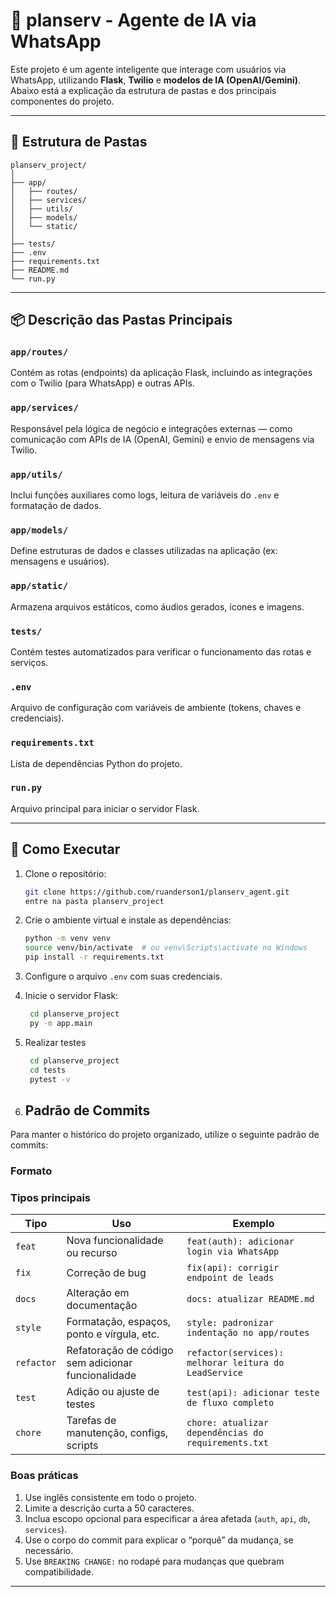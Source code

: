 # 📱 planserv - Agente de IA via WhatsApp

Este projeto é um agente inteligente que interage com usuários via WhatsApp, utilizando **Flask**, **Twilio** e **modelos de IA (OpenAI/Gemini)**.  
Abaixo está a explicação da estrutura de pastas e dos principais componentes do projeto.

---

## 📁 Estrutura de Pastas

```
planserv_project/
│
├── app/
│   ├── routes/
│   ├── services/
│   ├── utils/
│   ├── models/
│   └── static/
│
├── tests/
├── .env
├── requirements.txt
├── README.md
└── run.py
```

---

## 📦 Descrição das Pastas Principais

### `app/routes/`

Contém as rotas (endpoints) da aplicação Flask, incluindo as integrações com o Twilio (para WhatsApp) e outras APIs.

### `app/services/`

Responsável pela lógica de negócio e integrações externas — como comunicação com APIs de IA (OpenAI, Gemini) e envio de mensagens via Twilio.

### `app/utils/`

Inclui funções auxiliares como logs, leitura de variáveis do `.env` e formatação de dados.

### `app/models/`

Define estruturas de dados e classes utilizadas na aplicação (ex: mensagens e usuários).

### `app/static/`

Armazena arquivos estáticos, como áudios gerados, ícones e imagens.

### `tests/`

Contém testes automatizados para verificar o funcionamento das rotas e serviços.

### `.env`

Arquivo de configuração com variáveis de ambiente (tokens, chaves e credenciais).

### `requirements.txt`

Lista de dependências Python do projeto.

### `run.py`

Arquivo principal para iniciar o servidor Flask.

---

## 🚀 Como Executar

1. Clone o repositório:

   ```bash
   git clone https://github.com/ruanderson1/planserv_agent.git
   entre na pasta planserv_project
   ```

2. Crie o ambiente virtual e instale as dependências:

   ```bash
   python -m venv venv
   source venv/bin/activate  # ou venv\Scripts\activate no Windows
   pip install -r requirements.txt
   ```

3. Configure o arquivo `.env` com suas credenciais.

4. Inicie o servidor Flask:

   ```bash
    cd planserve_project
    py -m app.main
   ```

5. Realizar testes

   ```bash
    cd planserve_project
    cd tests
    pytest -v

   ```

6. ## Padrão de Commits

Para manter o histórico do projeto organizado, utilize o seguinte padrão de commits:

### Formato

### Tipos principais

| Tipo       | Uso                                                | Exemplo                                               |
| ---------- | -------------------------------------------------- | ----------------------------------------------------- |
| `feat`     | Nova funcionalidade ou recurso                     | `feat(auth): adicionar login via WhatsApp`            |
| `fix`      | Correção de bug                                    | `fix(api): corrigir endpoint de leads`                |
| `docs`     | Alteração em documentação                          | `docs: atualizar README.md`                           |
| `style`    | Formatação, espaços, ponto e vírgula, etc.         | `style: padronizar indentação no app/routes`          |
| `refactor` | Refatoração de código sem adicionar funcionalidade | `refactor(services): melhorar leitura do LeadService` |
| `test`     | Adição ou ajuste de testes                         | `test(api): adicionar teste de fluxo completo`        |
| `chore`    | Tarefas de manutenção, configs, scripts            | `chore: atualizar dependências do requirements.txt`   |

### Boas práticas

1. Use inglês consistente em todo o projeto.
2. Limite a descrição curta a 50 caracteres.
3. Inclua escopo opcional para especificar a área afetada (`auth`, `api`, `db`, `services`).
4. Use o corpo do commit para explicar o “porquê” da mudança, se necessário.
5. Use `BREAKING CHANGE:` no rodapé para mudanças que quebram compatibilidade.

---
